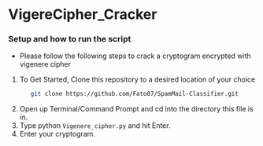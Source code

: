 # VigereCipher_Cracker

### Setup and how to run the script
- Please follow the following steps to crack a cryptogram encrypted with vigenere cipher

1. To Get Started, Clone this repository to a desired location of your choice
    ```bash
       git clone https://github.com/Fato07/SpamMail-Classifier.git
   ```
2. Open up Terminal/Command Prompt and cd into the directory this file is in.
3. Type python ```Vigenere_cipher.py``` and hit Enter.
4. Enter your cryptogram.
